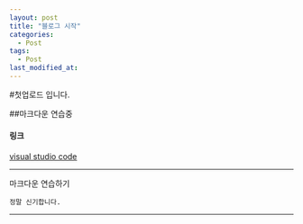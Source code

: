 ```yaml
---
layout: post
title: "블로그 시작"
categories:
  - Post
tags:
  - Post
last_modified_at: 
---
```


#첫업로드 입니다.

##마크다운 연습중

#### 링크

[visual studio code](https://code.visualstudio.com/)

---
마크다운 연습하기
```
정말 신기합니다.
```
---